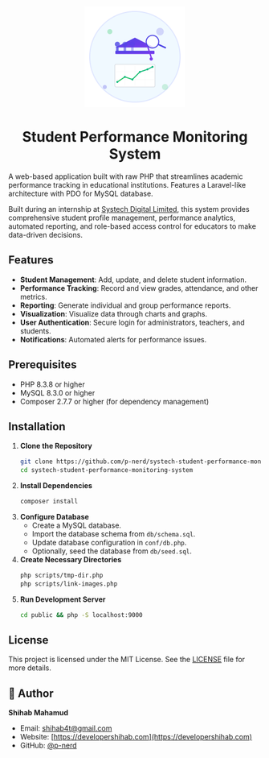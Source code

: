<p align="center">
  <img src="./public/logo.svg" alt="Student Performance Monitoring System" width="200" height="200" />
</p>
<h1 align="center">Student Performance Monitoring System</h1>

A web-based application built with raw PHP that streamlines academic performance tracking in educational institutions. Features a Laravel-like architecture with PDO for MySQL database.

Built during an internship at [Systech Digital Limited](https://www.systechdigital.com), this system provides comprehensive student profile management, performance analytics, automated reporting, and role-based access control for educators to make data-driven decisions.

## Features

- **Student Management**: Add, update, and delete student information.
- **Performance Tracking**: Record and view grades, attendance, and other metrics.
- **Reporting**: Generate individual and group performance reports.
- **Visualization**: Visualize data through charts and graphs.
- **User Authentication**: Secure login for administrators, teachers, and students.
- **Notifications**: Automated alerts for performance issues.

## Prerequisites

- PHP 8.3.8 or higher
- MySQL 8.3.0 or higher
- Composer 2.7.7 or higher (for dependency management)

## Installation

1. **Clone the Repository**
    ```sh
    git clone https://github.com/p-nerd/systech-student-performance-monitoring-system.git
    cd systech-student-performance-monitoring-system
    ```
2. **Install Dependencies**
    ```sh
    composer install
    ```
3. **Configure Database**
    - Create a MySQL database.
    - Import the database schema from `db/schema.sql`.
    - Update database configuration in `conf/db.php`.
    - Optionally, seed the database from `db/seed.sql`.
4. **Create Necessary Directories**
    ```sh
    php scripts/tmp-dir.php
    php scripts/link-images.php
    ```
5. **Run Development Server**
    ```sh
    cd public && php -S localhost:9000
    ```

## License

This project is licensed under the MIT License. See the [LICENSE](LICENSE) file for more details.

## 👤 Author

**Shihab Mahamud**

- Email: shihab4t@gmail.com
- Website: [https://developershihab.com](https://developershihab.com)
- GitHub: [@p-nerd](https://github.com/p-nerd)
